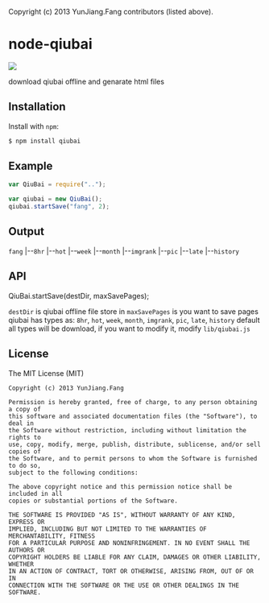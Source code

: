 Copyright (c) 2013 YunJiang.Fang contributors (listed above).

node-qiubai
===========
![](http://pic27.nipic.com/20130304/2045591_114304202119_2.jpg)

download qiubai offline and genarate html files

Installation
------------

Install with `npm`:

``` bash
$ npm install qiubai
```

Example
-------

``` js
var QiuBai = require("..");

var qiubai = new QiuBai();
qiubai.startSave("fang", 2);
```

Output
-------
`fang`
|--`8hr`
|--`hot`
|--`week`
|--`month`
|--`imgrank`
|--`pic`
|--`late`
|--`history`

API
-------
QiuBai.startSave(destDir, maxSavePages);

`destDir` is qiubai offline file store in
`maxSavePages` is you want to save pages
qiubai has types as:
`8hr`, `hot`, `week`, `month`, `imgrank`, `pic`, `late`, `history`
default all types will be download, if you want to modify it, modify `lib/qiubai.js`

License
-------
The MIT License (MIT)

	Copyright (c) 2013 YunJiang.Fang

	Permission is hereby granted, free of charge, to any person obtaining a copy of
	this software and associated documentation files (the "Software"), to deal in
	the Software without restriction, including without limitation the rights to
	use, copy, modify, merge, publish, distribute, sublicense, and/or sell copies of
	the Software, and to permit persons to whom the Software is furnished to do so, 
	subject to the following conditions:

	The above copyright notice and this permission notice shall be included in all 
	copies or substantial portions of the Software.

	THE SOFTWARE IS PROVIDED "AS IS", WITHOUT WARRANTY OF ANY KIND, EXPRESS OR
	IMPLIED, INCLUDING BUT NOT LIMITED TO THE WARRANTIES OF MERCHANTABILITY, FITNESS
	FOR A PARTICULAR PURPOSE AND NONINFRINGEMENT. IN NO EVENT SHALL THE AUTHORS OR
	COPYRIGHT HOLDERS BE LIABLE FOR ANY CLAIM, DAMAGES OR OTHER LIABILITY, WHETHER
	IN AN ACTION OF CONTRACT, TORT OR OTHERWISE, ARISING FROM, OUT OF OR IN
	CONNECTION WITH THE SOFTWARE OR THE USE OR OTHER DEALINGS IN THE SOFTWARE.

